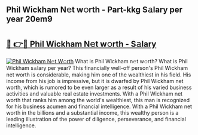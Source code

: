 ## Phil Wickham N𝚎t w𝚘rth - Part-kkg S𝚊lary per year 20em9

# <h2><a href="http://gc123al.nevu.top/?p=Phil+Wickham">🔗 👉🔴 Phil Wickham N𝚎t w𝚘rth - S𝚊lary</a></h2>

[![Phil Wickham N𝚎t W𝚘rth](https://i.imgur.com/Oavwk0R.jpeg)](http://gc123al.nevu.top/?p=Phil+Wickham)
What is Phil Wickham n𝚎t w𝚘rth? What is Phil Wickham s𝚊lary per year?
This financially well-off person's Phil Wickham net worth is considerable, making him one of the wealthiest in his field. His income from his job is impressive, but it is dwarfed by Phil Wickham net worth, which is rumored to be even larger as a result of his varied business activities and valuable real estate investments. With a Phil Wickham net worth that ranks him among the world's wealthiest, this man is recognized for his business acumen and financial intelligence. With a Phil Wickham net worth in the billions and a substantial income, this wealthy person is a leading illustration of the power of diligence, perseverance, and financial intelligence.
